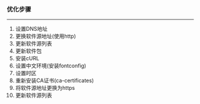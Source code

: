 ### 优化步骤
---
1. 设置DNS地址
2. 更换软件源地址(使用http)
3. 更新软件源列表
4. 更新软件包
5. 安装cURL
6. 设置中文环境(安装fontconfig)
7. 设置时区
8. 重新安装CA证书(ca-certificates)
9. 将软件源地址更换为https
10. 更新软件源列表